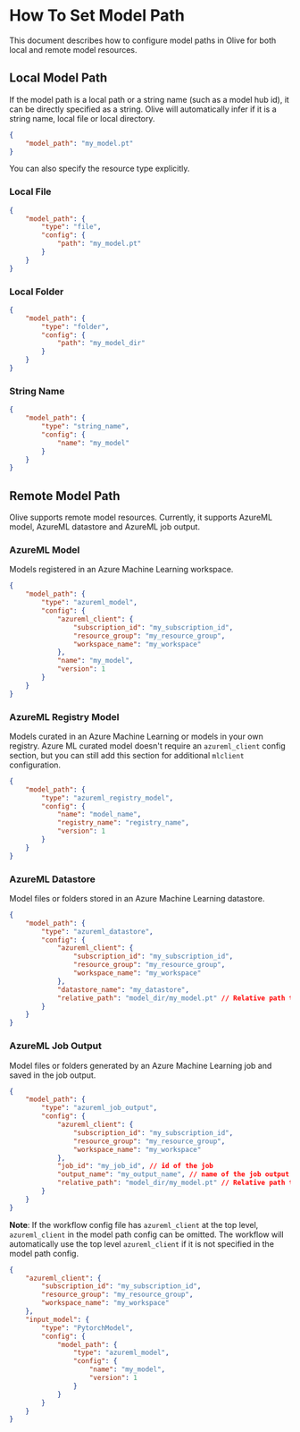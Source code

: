 # How To Set Model Path

This document describes how to configure model paths in Olive for both local and remote model resources.

## Local Model Path
If the model path is a local path or a string name (such as a model hub id), it can be directly specified as a string. Olive will automatically
infer if it is a string name, local file or local directory.

```json
{
    "model_path": "my_model.pt"
}
```

You can also specify the resource type explicitly.

### Local File
```json
{
    "model_path": {
        "type": "file",
        "config": {
            "path": "my_model.pt"
        }
    }
}
```

### Local Folder
```json
{
    "model_path": {
        "type": "folder",
        "config": {
            "path": "my_model_dir"
        }
    }
}
```

### String Name
```json
{
    "model_path": {
        "type": "string_name",
        "config": {
            "name": "my_model"
        }
    }
}
```

## Remote Model Path
Olive supports remote model resources. Currently, it supports AzureML model, AzureML datastore and AzureML job output.

### AzureML Model
Models registered in an Azure Machine Learning workspace.

```json
{
    "model_path": {
        "type": "azureml_model",
        "config": {
            "azureml_client": {
                "subscription_id": "my_subscription_id",
                "resource_group": "my_resource_group",
                "workspace_name": "my_workspace"
            },
            "name": "my_model",
            "version": 1
        }
    }
}
```

### AzureML Registry Model
Models curated in an Azure Machine Learning or models in your own registry. Azure ML curated model doesn't require an `azureml_client` config section, but you can still add this section for additional `mlclient` configuration.

```json
{
    "model_path": {
        "type": "azureml_registry_model",
        "config": {
            "name": "model_name",
            "registry_name": "registry_name",
            "version": 1
        }
    }
}
```

### AzureML Datastore
Model files or folders stored in an Azure Machine Learning datastore.

```json
{
    "model_path": {
        "type": "azureml_datastore",
        "config": {
            "azureml_client": {
                "subscription_id": "my_subscription_id",
                "resource_group": "my_resource_group",
                "workspace_name": "my_workspace"
            },
            "datastore_name": "my_datastore",
            "relative_path": "model_dir/my_model.pt" // Relative path to the resource from the datastore root
        }
    }
}
```

### AzureML Job Output
Model files or folders generated by an Azure Machine Learning job and saved in the job output.

```json
{
    "model_path": {
        "type": "azureml_job_output",
        "config": {
            "azureml_client": {
                "subscription_id": "my_subscription_id",
                "resource_group": "my_resource_group",
                "workspace_name": "my_workspace"
            },
            "job_id": "my_job_id", // id of the job
            "output_name": "my_output_name", // name of the job output
            "relative_path": "model_dir/my_model.pt" // Relative path to the resource from the job output root
        }
    }
}
```

**Note**: If the workflow config file has `azureml_client` at the top level, `azureml_client` in the model path config can be omitted. The
workflow will automatically use the top level `azureml_client` if it is not specified in the model path config.

```json
{
    "azureml_client": {
        "subscription_id": "my_subscription_id",
        "resource_group": "my_resource_group",
        "workspace_name": "my_workspace"
    },
    "input_model": {
        "type": "PytorchModel",
        "config": {
            "model_path": {
                "type": "azureml_model",
                "config": {
                    "name": "my_model",
                    "version": 1
                }
            }
        }
    }
}
```
